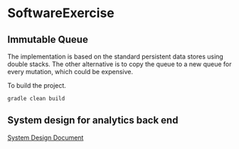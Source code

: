 # SoftwareExercise


## Immutable Queue 

The implementation is based on the standard persistent data stores using double stacks. The other alternative
is to copy the queue to a new queue for every mutation, which could be expensive.

To build the project.

```
gradle clean build
````

## System design for analytics back end
[System Design Document](https://www.google.com)

